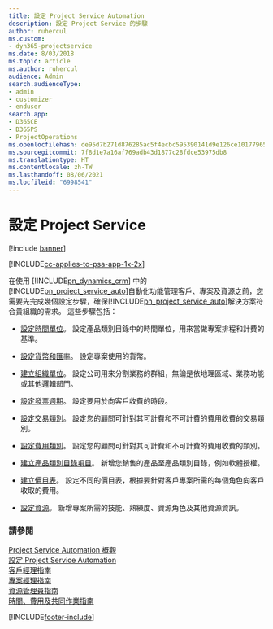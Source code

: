 ```yaml
---
title: 設定 Project Service Automation
description: 設定 Project Service 的步驟
author: ruhercul
ms.custom:
- dyn365-projectservice
ms.date: 8/03/2018
ms.topic: article
ms.author: ruhercul
audience: Admin
search.audienceType:
- admin
- customizer
- enduser
search.app:
- D365CE
- D365PS
- ProjectOperations
ms.openlocfilehash: de95d7b271d876285ac5f4ecbc595390141d9e126ce101779652828581c1f613
ms.sourcegitcommit: 7f8d1e7a16af769adb43d1877c28fdce53975db8
ms.translationtype: HT
ms.contentlocale: zh-TW
ms.lasthandoff: 08/06/2021
ms.locfileid: "6998541"
---
```

# <a name="configure-project-service"></a>設定 Project Service

[!include [banner](../includes/psa-now-project-operations.md)]

[!INCLUDE[cc-applies-to-psa-app-1x-2x](../includes/cc-applies-to-psa-app-1x-2x.md)]

在使用 [!INCLUDE[pn_dynamics_crm](../includes/pn-dynamics-crm.md)] 中的[!INCLUDE[pn_project_service_auto](../includes/pn-project-service-auto.md)]自動化功能管理客戶、專案及資源之前，您需要先完成幾個設定步驟，確保[!INCLUDE[pn_project_service_auto](../includes/pn-project-service-auto.md)]解決方案符合貴組織的需求。 這些步驟包括：  
  
-   [設定時間單位](../psa/set-up-time-units.md)。 設定產品類別目錄中的時間單位，用來當做專案排程和計費的基準。  
  
-   [設定貨幣和匯率](../psa/set-up-currencies-exchange-rates.md)。 設定專案使用的貨幣。  
  
-   [建立組織單位](../psa/create-organizational-units.md)。 設定公司用來分割業務的群組，無論是依地理區域、業務功能或其他邏輯部門。  
  
-   [設定發票週期](../psa/set-up-invoice-frequencies.md)。 設定要用於向客戶收費的時段。  
  
-   [設定交易類別](../psa/configure-transaction-categories.md)。 設定您的顧問可針對其可計費和不可計費的費用收費的交易類別。  
  
-   [設定費用類別](../psa/configure-expense-categories.md)。 設定您的顧問可針對其可計費和不可計費的費用收費的類別。  
  
-   [建立產品類別目錄項目](../psa/create-product-catalog-items.md)。 新增您銷售的產品至產品類別目錄，例如軟體授權。  
  
-   [建立價目表](../psa/create-price-list.md)。 設定不同的價目表，根據要針對客戶專案所需的每個角色向客戶收取的費用。  
  
-   [設定資源](../psa/set-up-resources.md)。 新增專案所需的技能、熟練度、資源角色及其他資源資訊。  
  
### <a name="see-also"></a>請參閱  
 [Project Service Automation 概觀](../psa/overview.md)   
 [設定 Project Service Automation](../psa/configure.md)   
 [客戶經理指南](../psa/account-manager-guide.md)   
 [專案經理指南](../psa/project-manager-guide.md)   
 [資源管理員指南](../psa/resource-manager-guide.md)   
 [時間、費用及共同作業指南](../psa/time-expense-collaboration-guide.md)


[!INCLUDE[footer-include](../includes/footer-banner.md)]